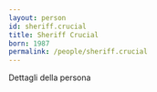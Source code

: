 ```yaml
---
layout: person
id: sheriff.crucial
title: Sheriff Crucial
born: 1987
permalink: /people/sheriff.crucial
---
```


Dettagli della persona 